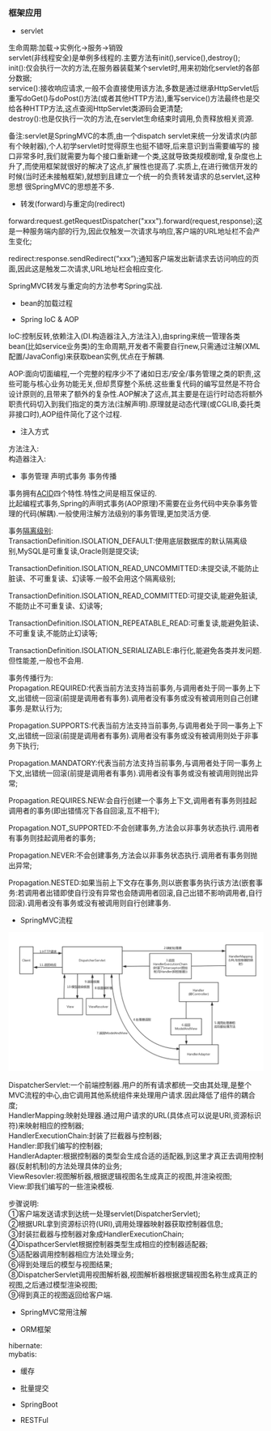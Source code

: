### 框架应用  

- servlet  

生命周期:加载->实例化->服务->销毁  
servlet(非线程安全)是单例多线程的.主要方法有init(),service(),destroy();   
init():仅会执行一次的方法,在服务器装载某个servlet时,用来初始化servlet的各部分数据;  
service():接收响应请求,一般不会直接使用该方法,多数是通过继承HttpServlet后重写doGet()与doPost()方法(或者其他HTTP方法),重写service()方法最终也是交给各种HTTP方法,这点查阅HttpServlet类源码会更清楚;    
destroy():也是仅执行一次的方法,在servlet生命结束时调用,负责释放相关资源.  

备注:servlet是SpringMVC的本质,由一个dispatch servlet来统一分发请求(内部有个映射器),个人初学servlet时觉得原生也挺不错呀,后来意识到当需要编写的
接口非常多时,我们就需要为每个接口重新建一个类,这就导致类规模剧增,复杂度也上升了,而使用框架就很好的解决了这点,扩展性也提高了.实质上,在进行微信开发的时候(当时还未接触框架),就想到且建立一个统一的负责转发请求的总servlet,这种思想
很SpringMVC的思想差不多.

- 转发(forward)与重定向(redirect)  

forward:request.getRequestDispatcher("xxx").forward(request,response);这是一种服务端内部的行为,因此仅触发一次请求与响应,客户端的URL地址栏不会产生变化;

redirect:response.sendRedirect(“xxx”);通知客户端发出新请求去访问响应的页面,因此这是触发二次请求,URL地址栏会相应变化.  

SpringMVC转发与重定向的方法参考Spring实战.  

- bean的加载过程   
 
- Spring IoC & AOP  

IoC:控制反转,依赖注入(DI.构造器注入,方法注入),由spring来统一管理各类bean(比如service业务类)的生命周期,开发者不需要自行new,只需通过注解(XML配置/JavaConfig)来获取bean实例,优点在于解耦.

AOP:面向切面编程,一个完整的程序少不了诸如日志/安全/事务管理之类的职责,这些可能与核心业务功能无关,但却贯穿整个系统.这些重复代码的编写显然是不符合设计原则的,且带来了额外的复杂性.AOP解决了这点,其主要是在运行时动态将额外职责代码切入到我们指定的类方法(注解声明).原理就是动态代理(或CGLIB,委托类非接口时),AOP组件简化了这个过程.

- 注入方式  
  
方法注入:  
构造器注入:  

- 事务管理 声明式事务 事务传播   
  
事务拥有[ACID](https://github.com/MelloChan/java-interview/blob/master/content/DB.md)四个特性.特性之间是相互保证的.  
比起编程式事务,Spring的声明式事务(AOP原理)不需要在业务代码中夹杂事务管理的代码(解耦).一般使用注解方法级别的事务管理,更加灵活方便.    

事务[隔离级别](https://github.com/MelloChan/java-interview/blob/master/content/DB.md):    
TransactionDefinition.ISOLATION_DEFAULT:使用底层数据库的默认隔离级别,MySQL是可重复读,Oracle则是提交读;  

TransactionDefinition.ISOLATION_READ_UNCOMMITTED:未提交读,不能防止脏读、不可重复读、幻读等.一般不会用这个隔离级别;    

TransactionDefinition.ISOLATION_READ_COMMITTED:可提交读,能避免脏读,不能防止不可重复读、幻读等;    

TransactionDefinition.ISOLATION_REPEATABLE_READ:可重复读,能避免脏读、不可重复读,不能防止幻读等;    

TransactionDefinition.ISOLATION_SERIALIZABLE:串行化,能避免各类并发问题.但性能差,一般也不会用.  

事务传播行为:    
Propagation.REQUIRED:代表当前方法支持当前事务,与调用者处于同一事务上下文,出错统一回滚(前提是调用者有事务).调用者没有事务或没有被调用则自己创建事务.是默认行为;      

Propagation.SUPPORTS:代表当前方法支持当前事务,与调用者处于同一事务上下文,出错统一回滚(前提是调用者有事务).调用者没有事务或没有被调用则处于非事务下执行;      

Propagation.MANDATORY:代表当前方法支持当前事务,与调用者处于同一事务上下文,出错统一回滚(前提是调用者有事务).调用者没有事务或没有被调用则抛出异常;       

Propagation.REQUIRES.NEW:会自行创建一个事务上下文,调用者有事务则挂起调用者的事务(即出错情况下各自回滚,互不相干);      

Propagation.NOT_SUPPORTED:不会创建事务,方法会以非事务状态执行.调用者有事务则挂起调用者的事务;        

Propagation.NEVER:不会创建事务,方法会以非事务状态执行.调用者有事务则抛出异常;      

Propagation.NESTED:如果当前上下文存在事务,则以嵌套事务执行该方法(嵌套事务:若调用者出错即使自行没有异常也会随调用者回滚,自己出错不影响调用者,自行回滚).调用者没有事务或没有被调用则自行创建事务.          

- SpringMVC流程    

![流程图](https://raw.githubusercontent.com/MelloChan/java-interview/master/image/SpringMVC%E6%B5%81%E7%A8%8B%E5%9B%BE.png)  

DispatcherServlet:一个前端控制器.用户的所有请求都统一交由其处理,是整个MVC流程的中心,由它调用其他系统组件来处理用户请求.因此降低了组件的耦合度;    
HandlerMapping:映射处理器.通过用户请求的URL(具体点可以说是URI,资源标识符)来映射相应的控制器;      
HandlerExecutionChain:封装了拦截器与控制器;    
Handler:即我们编写的控制器;    
HandlerAdapter:根据控制器的类型会生成合适的适配器,到这里才真正去调用控制器(反射机制)的方法处理具体的业务;    
ViewResovler:视图解析器,根据逻辑视图名生成真正的视图,并渲染视图;    
View:即我们编写的一些渲染模板.    

步骤说明:    
①客户端发送请求到达统一处理servlet(DispatcherServlet);    
②根据URL拿到资源标识符(URI),调用处理器映射器获取控制器信息;  
③封装拦截器与控制器对象成HandlerExecutionChain;  
④DispathcerServlet根据控制器类型生成相应的控制器适配器;  
⑤适配器调用控制器相应方法处理业务;  
⑥得到处理后的模型与视图结果;  
⑧DispatcherServlet调用视图解析器,视图解析器根据逻辑视图名称生成真正的视图,之后通过模型渲染视图;  
⑨得到真正的视图返回给客户端.

- SpringMVC常用注解  

- ORM框架  

hibernate:  
mybatis:    

- 缓存  

- 批量提交  

- SpringBoot  

- RESTFul